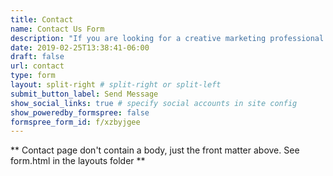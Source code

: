 ```yaml
---
title: Contact
name: Contact Us Form
description: "If you are looking for a creative marketing professional please contact me."
date: 2019-02-25T13:38:41-06:00
draft: false
url: contact
type: form
layout: split-right # split-right or split-left
submit_button_label: Send Message
show_social_links: true # specify social accounts in site config
show_poweredby_formspree: false
formspree_form_id: f/xzbyjgee
---
```


** Contact page don't contain a body, just the front matter above.
See form.html in the layouts folder **
